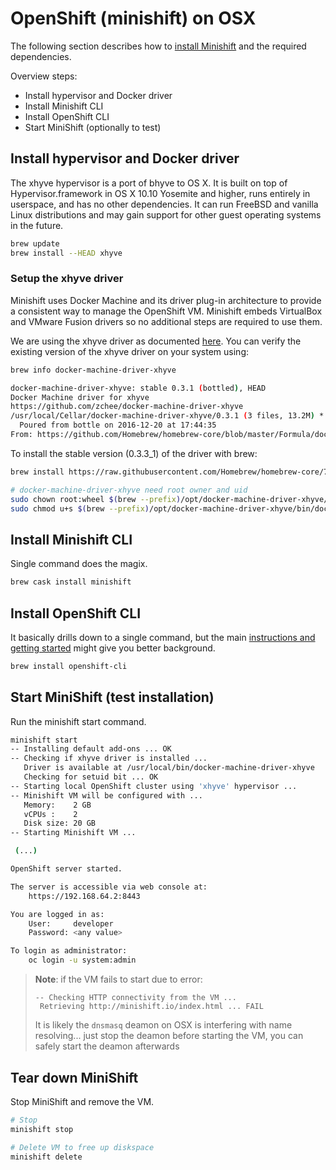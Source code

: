 # OpenShift (minishift) on OSX

The following section describes how to [install Minishift](https://docs.openshift.org/latest/minishift/getting-started/installing.html) and the required dependencies.

Overview steps:

* Install hypervisor and Docker driver
* Install Minishift CLI
* Install OpenShift CLI
* Start MiniShift (optionally to test)

## Install hypervisor and Docker driver

The xhyve hypervisor is a port of bhyve to OS X. It is built on top of Hypervisor.framework in OS X 10.10 Yosemite and higher, runs entirely in userspace, and has no other dependencies. It can run FreeBSD and vanilla Linux distributions and may gain support for other guest operating systems in the future.

~~~bash
brew update
brew install --HEAD xhyve
~~~

### Setup the xhyve driver

Minishift uses Docker Machine and its driver plug-in architecture to provide a consistent way to manage the OpenShift VM. Minishift embeds VirtualBox and VMware Fusion drivers so no additional steps are required to use them.

We are using the xhyve driver as documented [here](https://docs.openshift.org/latest/minishift/getting-started/setting-up-driver-plugin.html#xhyve-driver-install). You can verify the existing version of the xhyve driver on your system using:

~~~bash
brew info docker-machine-driver-xhyve

docker-machine-driver-xhyve: stable 0.3.1 (bottled), HEAD
Docker Machine driver for xhyve
https://github.com/zchee/docker-machine-driver-xhyve
/usr/local/Cellar/docker-machine-driver-xhyve/0.3.1 (3 files, 13.2M) *
  Poured from bottle on 2016-12-20 at 17:44:35
From: https://github.com/Homebrew/homebrew-core/blob/master/Formula/docker-machine-driver-xhyve.rb
~~~

To install the stable version (0.3.3_1) of the driver with brew:

~~~bash
brew install https://raw.githubusercontent.com/Homebrew/homebrew-core/7310c563d662ddbe094f46f9600cad30ad3551a6/Formula/docker-machine-driver-xhyve.rb

# docker-machine-driver-xhyve need root owner and uid
sudo chown root:wheel $(brew --prefix)/opt/docker-machine-driver-xhyve/bin/docker-machine-driver-xhyve
sudo chmod u+s $(brew --prefix)/opt/docker-machine-driver-xhyve/bin/docker-machine-driver-xhyve
~~~

## Install Minishift CLI

Single command does the magix.

~~~bash
brew cask install minishift
~~~

## Install OpenShift CLI

It basically drills down to a single command, but the main [instructions and getting started](https://docs.openshift.org/latest/cli_reference/get_started_cli.html#cli-mac) might give you better background.

~~~bash
brew install openshift-cli
~~~

## Start MiniShift (test installation)

Run the minishift start command.

~~~bash
minishift start
-- Installing default add-ons ... OK
-- Checking if xhyve driver is installed ...
   Driver is available at /usr/local/bin/docker-machine-driver-xhyve
   Checking for setuid bit ... OK
-- Starting local OpenShift cluster using 'xhyve' hypervisor ...
-- Minishift VM will be configured with ...
   Memory:    2 GB
   vCPUs :    2
   Disk size: 20 GB
-- Starting Minishift VM ...

 (...)

OpenShift server started.

The server is accessible via web console at:
    https://192.168.64.2:8443

You are logged in as:
    User:     developer
    Password: <any value>

To login as administrator:
    oc login -u system:admin
~~~

> **Note**: if the VM fails to start due to error:
> ~~~text
> -- Checking HTTP connectivity from the VM ...
>  Retrieving http://minishift.io/index.html ... FAIL
> ~~~
> It is likely the `dnsmasq` deamon on OSX is interfering with name resolving... just stop the deamon before starting the VM, you can safely start the deamon afterwards

## Tear down MiniShift

Stop MiniShift and remove the VM.

~~~bash
# Stop
minishift stop

# Delete VM to free up diskspace
minishift delete
~~~